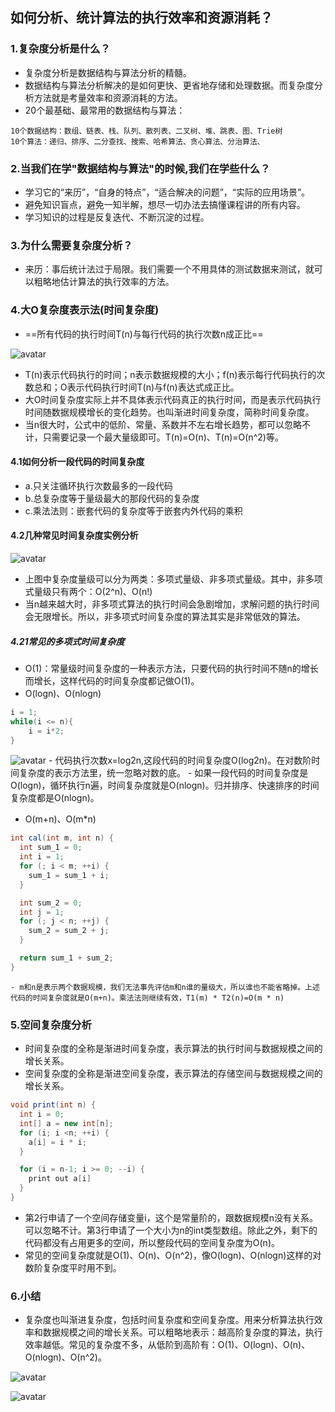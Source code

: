 ## 如何分析、统计算法的执行效率和资源消耗？

### 1.复杂度分析是什么？
- 复杂度分析是数据结构与算法分析的精髓。
- 数据结构与算法分析解决的是如何更快、更省地存储和处理数据。而复杂度分析方法就是考量效率和资源消耗的方法。
- 20个最基础、最常用的数据结构与算法：
```
10个数据结构：数组、链表、栈、队列、散列表、二叉树、堆、跳表、图、Trie树
10个算法：递归、排序、二分查找、搜索、哈希算法、贪心算法、分治算法、
```

### 2.当我们在学"数据结构与算法"的时候,我们在学些什么？
- 学习它的“来历”，“自身的特点”，“适合解决的问题”，“实际的应用场景”。
- 避免知识盲点，避免一知半解，想尽一切办法去搞懂课程讲的所有内容。
- 学习知识的过程是反复迭代、不断沉淀的过程。

### 3.为什么需要复杂度分析？
- 来历：事后统计法过于局限。我们需要一个不用具体的测试数据来测试，就可以粗略地估计算法的执行效率的方法。

### 4.大O复杂度表示法(时间复杂度)
- ==所有代码的执行时间T(n)与每行代码的执行次数n成正比==

![avatar](../images/大O复杂度表示法.png)

- T(n)表示代码执行的时间；n表示数据规模的大小；f(n)表示每行代码执行的次数总和；O表示代码执行时间T(n)与f(n)表达式成正比。
- 大O时间复杂度实际上并不具体表示代码真正的执行时间，而是表示代码执行时间随数据规模增长的变化趋势。也叫渐进时间复杂度，简称时间复杂度。
- 当n很大时，公式中的低阶、常量、系数并不左右增长趋势，都可以忽略不计，只需要记录一个最大量级即可。T(n)=O(n)、T(n)=O(n^2)等。

#### 4.1如何分析一段代码的时间复杂度
- a.只关注循环执行次数最多的一段代码
- b.总复杂度等于量级最大的那段代码的复杂度
- c.乘法法则：嵌套代码的复杂度等于嵌套内外代码的乘积

#### 4.2几种常见时间复杂度实例分析

![avatar](../images/时间复杂度量级.jpg)

- 上图中复杂度量级可以分为两类：多项式量级、非多项式量级。其中，非多项式量级只有两个：O(2^n)、O(n!)
- 当n越来越大时，非多项式算法的执行时间会急剧增加，求解问题的执行时间会无限增长。所以，非多项式时间复杂度的算法其实是非常低效的算法。

##### 4.21常见的多项式时间复杂度
- O(1)：常量级时间复杂度的一种表示方法，只要代码的执行时间不随n的增长而增长，这样代码的时间复杂度都记做O(1)。
- O(logn)、O(nlogn)
```java
i = 1;
while(i <= n){
    i = i*2;
}
```
![avatar](../images/对数阶时间复杂度.jpg)
    - 代码执行次数x=log2n,这段代码的时间复杂度O(log2n)。在对数阶时间复杂度的表示方法里，统一忽略对数的底。
    - 如果一段代码的时间复杂度是O(logn)，循环执行n遍，时间复杂度就是O(nlogn)。归并排序、快速排序的时间复杂度都是O(nlogn)。
- O(m+n)、O(m*n)
```java
int cal(int m, int n) {
  int sum_1 = 0;
  int i = 1;
  for (; i < m; ++i) {
    sum_1 = sum_1 + i;
  }

  int sum_2 = 0;
  int j = 1;
  for (; j < n; ++j) {
    sum_2 = sum_2 + j;
  }

  return sum_1 + sum_2;
}
```
    - m和n是表示两个数据规模，我们无法事先评估m和n谁的量级大，所以谁也不能省略掉。上述代码的时间复杂度就是O(m+n)。乘法法则继续有效，T1(m) * T2(n)=O(m * n)

### 5.空间复杂度分析
- 时间复杂度的全称是渐进时间复杂度，表示算法的执行时间与数据规模之间的增长关系。
- 空间复杂度的全称是渐进空间复杂度，表示算法的存储空间与数据规模之间的增长关系。
```java
void print(int n) {
  int i = 0;
  int[] a = new int[n];
  for (i; i <n; ++i) {
    a[i] = i * i;
  }

  for (i = n-1; i >= 0; --i) {
    print out a[i]
  }
}
```
- 第2行申请了一个空间存储变量i，这个是常量阶的，跟数据规模n没有关系。可以忽略不计。第3行申请了一个大小为n的int类型数组。除此之外，剩下的代码都没有占用更多的空间，所以整段代码的空间复杂度为O(n)。
- 常见的空间复杂度就是O(1)、O(n)、O(n^2)，像O(logn)、O(nlogn)这样的对数阶复杂度平时用不到。

### 6.小结
- 复杂度也叫渐进复杂度，包括时间复杂度和空间复杂度。用来分析算法执行效率和数据规模之间的增长关系。可以粗略地表示：越高阶复杂度的算法，执行效率越低。常见的复杂度不多，从低阶到高阶有：O(1)、O(logn)、O(n)、O(nlogn)、O(n^2)。

![avatar](../images/常见复杂度.jpg)

![avatar](../images/数据结构与算法框架图.jpg)
